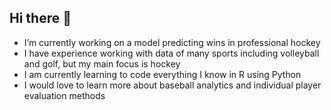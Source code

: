 ## Hi there 👋


- I’m currently working on a model predicting wins in professional hockey
- I have experience working with data of many sports including volleyball and golf, but my main focus is hockey
- I am currently learning to code everything I know in R using Python
- I would love to learn more about baseball analytics and individual player evaluation methods
